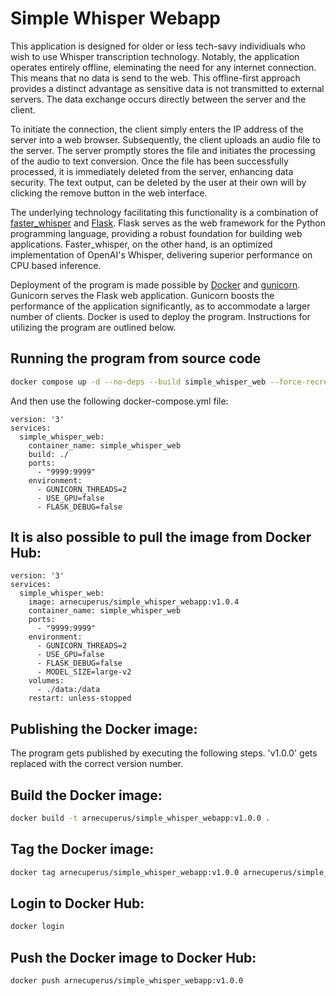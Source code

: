 # Simple Whisper Webapp
This application is designed for older or less tech-savy individiuals who wish to use Whisper transcription technology. Notably, the application operates entirely offline, eleminating the need for any internet connection. This means that no data is send to the web. This offline-first approach provides a distinct advantage as sensitive data is not transmitted to external servers. The data exchange occurs directly between the server and the client.

To initiate the connection, the client simply enters the IP address of the server into a web browser. Subsequently, the client uploads an audio file to the server. The server promptly stores the file and initiates the processing of the audio to text conversion. Once the file has been successfully processed, it is immediately deleted from the server, enhancing data security. The text output, can be deleted by the user at their own will by clicking the remove button in the web interface. 

The underlying technology facilitating this functionality is a combination of [faster_whisper](https://github.com/SYSTRAN/faster-whisper) and [Flask](https://flask.palletsprojects.com/en/3.0.x/). Flask serves as the web framework for the Python programming language, providing a robust foundation for building web applications. Faster_whisper, on the other hand, is an optimized implementation of OpenAI's Whisper, delivering superior performance on CPU based inference.

Deployment of the program is made possible by [Docker](https://www.docker.com/) and [gunicorn](https://gunicorn.org/). Gunicorn serves the Flask web application. Gunicorn boosts the performance of the application significantly, as to accommodate a larger number of clients. Docker is used to deploy the program. Instructions for utilizing the program are outlined below.


## Running the program from source code
```bash
docker compose up -d --no-deps --build simple_whisper_web --force-recreate      
```
And then use the following docker-compose.yml file:
```
version: '3'
services:
  simple_whisper_web:
    container_name: simple_whisper_web
    build: ./
    ports:
      - "9999:9999"
    environment:
      - GUNICORN_THREADS=2
      - USE_GPU=false
      - FLASK_DEBUG=false
```

## It is also possible to pull the image from Docker Hub:
```
version: '3'
services:
  simple_whisper_web:
    image: arnecuperus/simple_whisper_webapp:v1.0.4
    container_name: simple_whisper_web
    ports:
      - "9999:9999"
    environment:
      - GUNICORN_THREADS=2
      - USE_GPU=false
      - FLASK_DEBUG=false
      - MODEL_SIZE=large-v2
    volumes:
      - ./data:/data
    restart: unless-stopped
```

## Publishing the Docker image:

The program gets published by executing the following steps. 'v1.0.0' gets replaced with the correct version number.

## Build the Docker image:

```bash
docker build -t arnecuperus/simple_whisper_webapp:v1.0.0 .
```

## Tag the Docker image:

```bash
docker tag arnecuperus/simple_whisper_webapp:v1.0.0 arnecuperus/simple_whisper_webapp:v1.0.0
```

## Login to Docker Hub:

```bash
docker login
```

## Push the Docker image to Docker Hub:

```bash
docker push arnecuperus/simple_whisper_webapp:v1.0.0
```
